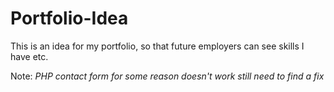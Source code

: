 # Portfolio-Idea
This is an idea for my portfolio, so that future employers can see skills I have etc.


Note: 
*PHP contact form for some reason doesn't work still need to find a fix*
